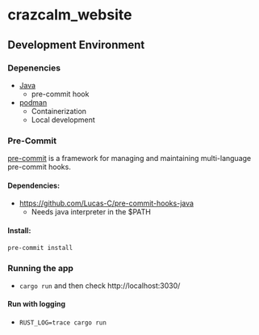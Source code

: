 # crazcalm_website

## Development Environment

### Depenencies
- [Java](https://linoxide.com/ubuntu-how-to/install-java-ubuntu-20-04/)
	- pre-commit hook
- [podman](https://podman.io/getting-started/installation)
	- Containerization
	- Local development


### Pre-Commit
[pre-commit](https://pre-commit.com/) is a framework for managing and maintaining multi-language pre-commit hooks.

#### Dependencies:
- https://github.com/Lucas-C/pre-commit-hooks-java
   - Needs java interpreter in the $PATH

#### Install:
`pre-commit install`


### Running the app
- `cargo run` and then check http://localhost:3030/

#### Run with logging
- `RUST_LOG=trace cargo run`

